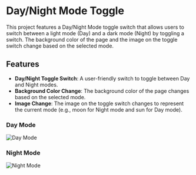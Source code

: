 # Day/Night Mode Toggle

This project features a Day/Night Mode toggle switch that allows users to switch between a light mode (Day) and a dark mode (Night) by toggling a switch. The background color of the page and the image on the toggle switch change based on the selected mode.

## Features

- **Day/Night Toggle Switch**: A user-friendly switch to toggle between Day and Night modes.
- **Background Color Change**: The background color of the page changes based on the selected mode.
- **Image Change**: The image on the toggle switch changes to represent the current mode (e.g., moon for Night mode and sun for Day mode).

### Day Mode
![Day Mode](./day-night-mode/Screenshots/day.png)

### Night Mode
![Night Mode](./day-night-mode/Screenshots/night.png)
